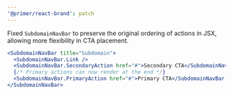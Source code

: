 ```yaml
---
'@primer/react-brand': patch
---
```


Fixed `SubdomainNavBar` to preserve the original ordering of actions in JSX, allowing more flexibility in CTA placement.

```jsx
<SubdomainNavBar title="Subdomain">
  <SubdomainNavBar.Link />
  <SubdomainNavBar.SecondaryAction href="#">Secondary CTA</SubdomainNavBar.SecondaryAction>
  {/* Primary actions can now render at the end */}
  <SubdomainNavBar.PrimaryAction href="#">Primary CTA</SubdomainNavBar.PrimaryAction>
</SubdomainNavBar>
```
